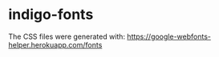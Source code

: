 # indigo-fonts

The CSS files were generated with:
https://google-webfonts-helper.herokuapp.com/fonts